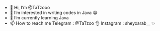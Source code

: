 - 👋 Hi, I’m @TaTzooo
- 👀 I’m interested in writing codes in Java 😁
- 🌱 I’m currently learning Java
- 📫 How to reach me Telegram : @TaTzoo 👌      Instagram : sheyxarab__ ✨          


